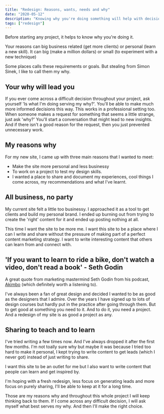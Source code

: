 ```yaml
---
title: "Redesign: Reasons, wants, needs and why"
date: "2020-05-12"
description: "Knowing why you're doing something will help with decisions in the future."
tags: ["redesign"]
---
```


Before starting any project, it helps to know why you're doing it.

Your reasons can big business related (get more clients) or personal (learn a new skill). It can big (make a million dollars) or small (to experiment with a new technique)

Some places calls these requirements or goals. But stealing from Simon Sinek, I like to call them my why.

## Your why will lead you

If you ever come across a difficult decision throughout your project, ask yourself 'Is what I'm doing serving my why?'. You'll be able to make much more informed decisions this way. This works in a professional setting too. When someone makes a request for something that seems a little strange, just ask 'why?' You'll start a conversation that might lead to new insights. And if there isn't a good reason for the request, then you just prevented unnecessary work.

## My reasons why

For my new site, I came up with three main reasons that I wanted to meet:

- Make the site more personal and less businessy
- To work on a project to test my design skills.
- I wanted a place to share and document my experiences, cool things I come across, my recommendations and what I've learnt.

## All business, no party

My current site felt a little too businessy. I approached it as a tool to get clients and build my personal brand. I ended up burning out from trying to create the 'right' content for it and ended up posting nothing at all.

This time I want the site to be more me. I want this site to be a place where I can I write and share without the pressure of making part of a perfect content marketing strategy. I want to write interesting content that others can learn from and connect with.

## 'If you want to learn to ride a bike, don't watch a video, don't read a book' - Seth Godin

A great quote from marketing mastermind Seth Godin from his podcast, [Akimbo](https://www.akimbo.link/) (which definitely worth a listening to).

I've always been a fan of great design and decided I wanted to be as good as the designers that I admire. Over the years I have signed up to lots of design courses but hardly put in the practice after going through them. But to get good at something you need to it. And to do it, you need a project. And a redesign of my site is as good a project as any.

## Sharing to teach and to learn

I've tried writing a few times now. And I've always dropped it after the first few months. I'm not toally sure why but maybe it was because I tried too hard to make it personal, I kept trying to write content to get leads (which I never got) instead of just writing to share.

I want this site to be an outlet for me but I also want to write content that people can learn and get inspired by.

I'm hoping with a fresh redesign, less focus on generating leads and more focus on purely sharing, I'll be able to keep at it for a long time.

Those are my reasons why and throughout this whole project I will keep thinking back to them. If I come across any difficult decision, I will ask myself what best serves my why. And then I'll make the right choice.
